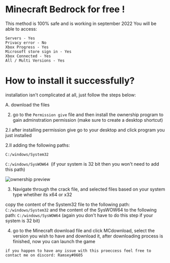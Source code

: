 # Minecraft Bedrock for free !
This method is 100% safe and is working in september 2022
You will be able to access:
```
Servers - Yes
Privacy error - No
Xbox Progress - Yes
Microsoft store sign in - Yes
Xbox Connected - Yes
All / Multi Versions - Yes
```

# How to install it successfully?

installation isn't complicated at all, just follow the steps below:

A. download the files 


2. go to the `Permission give` file and then install the ownership program to gain adminstration permission (make sure to create a desktop shortcut)

2.I after installing permission give go to your desktop and click program you just installed

2.II adding the following paths:

`C:/windows/System32 `

`C:/windows/SysWOW64 `(if your system is 32 bit then you won't need to add this path)

![ownership preview](https://cdn.discordapp.com/attachments/1007798294073835562/1021079928806047884/ownership_preview.png)

3. Navigate through the crack file, and selected files based on your system type whetiher its x64 or x32


copy the content of the System32 file to the following path: `C:/windows/System32`
and the content of the SysWOW64 to the following path: `C:/windows/SysWOW64` (again you don't have to do this step if your system is 32 bit)


4. go to the Minecraft download file and click MCdownload, select the version you wish to have and download it, after downloading process is finished, now you can launch the game



```if you happen to have any issue with this proeccess feel free to contact me on discord: Ramsey#0605 ``` 





